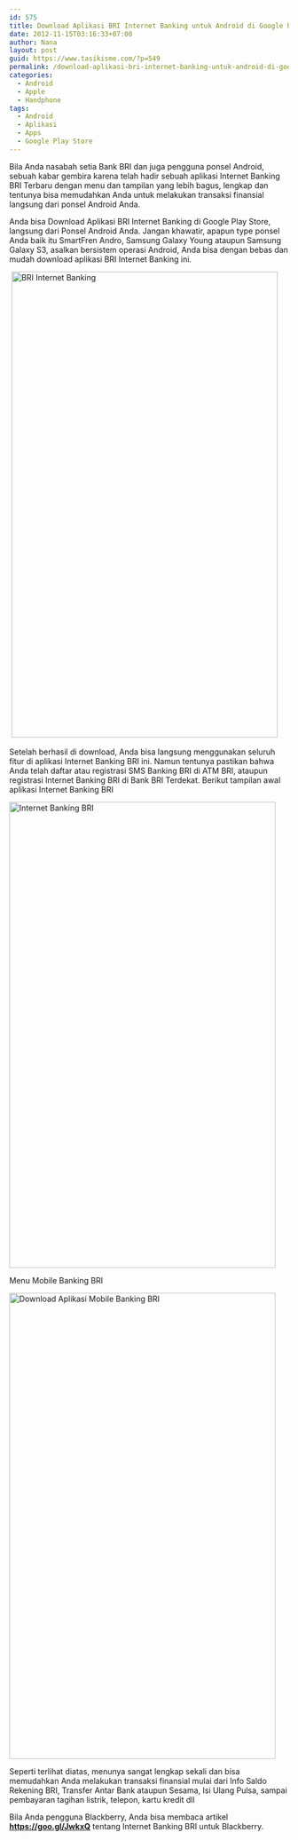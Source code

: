 ```yaml
---
id: 575
title: Download Aplikasi BRI Internet Banking untuk Android di Google Play Store
date: 2012-11-15T03:16:33+07:00
author: Nana
layout: post
guid: https://www.tasikisme.com/?p=549
permalink: /download-aplikasi-bri-internet-banking-untuk-android-di-google-play-store/
categories:
  - Android
  - Apple
  - Handphone
tags:
  - Android
  - Aplikasi
  - Apps
  - Google Play Store
---
```

Bila Anda nasabah setia Bank BRI dan juga pengguna ponsel Android, sebuah kabar gembira karena telah hadir sebuah aplikasi Internet Banking BRI Terbaru dengan menu dan tampilan yang lebih bagus, lengkap dan tentunya bisa memudahkan Anda untuk melakukan transaksi finansial langsung dari ponsel Android Anda.

Anda bisa Download Aplikasi BRI Internet Banking di Google Play Store, langsung dari Ponsel Android Anda. Jangan khawatir, apapun type ponsel Anda baik itu SmartFren Andro, Samsung Galaxy Young ataupun Samsung Galaxy S3, asalkan bersistem operasi Android, Anda bisa dengan bebas dan mudah download aplikasi BRI Internet Banking ini.

 <img loading="lazy" alt="BRI Internet Banking" src="https://1.bp.blogspot.com/-FxjRYB6C3Z4/UKReAj20ZvI/AAAAAAAABoI/5I_bivxX2eY/s1600/BRI_internet_Banking_Android.jpg" width="480" height="840" border="0" />

Setelah berhasil di download, Anda bisa langsung menggunakan seluruh fitur di aplikasi Internet Banking BRI ini. Namun tentunya pastikan bahwa Anda telah daftar atau registrasi SMS Banking BRI di ATM BRI, ataupun registrasi Internet Banking BRI di Bank BRI Terdekat. Berikut tampilan awal aplikasi Internet Banking BRI

<img loading="lazy" alt="Internet Banking BRI" src="https://1.bp.blogspot.com/-K61pYQv8ucw/UKReCYztP_I/AAAAAAAABoQ/zxEXhtp3B_M/s1600/BRI_internet_Banking_Android_1.jpg" width="480" height="840" border="0" /> 

Menu Mobile Banking BRI

<img loading="lazy" alt="Download Aplikasi Mobile Banking BRI" src="https://2.bp.blogspot.com/-kGd64hHWxuE/UKReEdyC4kI/AAAAAAAABoY/dA9GBd9BsnI/s1600/BRI_internet_Banking_Android_2.jpg" width="480" height="840" border="0" /> 

Seperti terlihat diatas, menunya sangat lengkap sekali dan bisa memudahkan Anda melakukan transaksi finansial mulai dari Info Saldo Rekening BRI, Transfer Antar Bank ataupun Sesama, Isi Ulang Pulsa, sampai pembayaran tagihan listrik, telepon, kartu kredit dll

Bila Anda pengguna Blackberry, Anda bisa membaca artikel <span style="color: #99cc00;"><strong>https://goo.gl/JwkxQ</strong></span> tentang Internet Banking BRI untuk Blackberry.